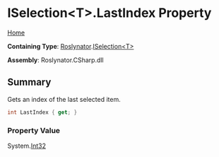 <a name="_top"></a>

# ISelection\<T>\.LastIndex Property

[Home](../../../README.md#_top)

**Containing Type**: [Roslynator](../../README.md#_top)\.[ISelection\<T>](../README.md#_top)

**Assembly**: Roslynator\.CSharp\.dll

## Summary

Gets an index of the last selected item\.

```csharp
int LastIndex { get; }
```

### Property Value

System\.[Int32](https://docs.microsoft.com/en-us/dotnet/api/system.int32)


